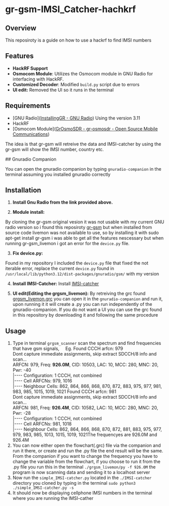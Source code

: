 # gr-gsm-IMSI_Catcher-hachkrf

## Overview

This reposiroty is a guide on how to use a hackrf to find IMSI numbers

## Features

- **HackRF Support**
- **Osmocom Module**: Utilizes the Osmocom module in GNU Radio for interfacing with HackRF.
- **Customized Decoder**: Modified `build.py` script due to errors
- **UI edit:** Removed the UI so it runs in the terminal

## Requirements

- [GNU Radio]([InstallingGR - GNU Radio](https://wiki.gnuradio.org/index.php/InstallingGR)) Using the version 3.11
- HackRF
- [Osmocom Module]([GrOsmoSDR - gr-osmosdr - Open Source Mobile Communications](https://osmocom.org/projects/gr-osmosdr/wiki))

The idea is that gr-gsm will retreive the data and IMSI-catcher by using the gr-gsm will show the IMSI number, country etc.

## Gnuradio Companion

You can open the gnuradio companion by typing `gnuradio-companion` in the terminal assuming you installed gnuradio correctly

## Installation

1. **Install Gnu Radio from the link provided above.**
  
2. **Module install:**
  
  By cloning the gr-gsm original vesion it was not usable with my current GNU radio version so i found this reposiroty [gr-gsm](https://github.com/bkerler/gr-gsm/tree/maint-3.10_with_multiarfcn) but when installed from source code livemon was not available to use, so by installing it with sudo apt-get install gr-gsm i was able to get all the features nescessary but when running gr-gsm_livemon i got an error for the `device.py` file.
  
3. **Fix device.py:**
  
  Found in my repository I included the `device.py` file that fixed the not iterable error, replace the current `device.py` found in `/usr/local/lib/python3.12/dist-packages/gnuradio/gsm/` with my version
  
4. **Install IMSI-Catcher:**
  Install [IMSI-catcher](https://github.com/Oros42/IMSI-catcher)
  
5. **UI edit(Editing the grgsm_livemon):**
   By retreiving the grc found [grgsm_livemon.grc](https://github.com/ptrkrysik/gr-gsm/blob/master/apps/grgsm_livemon.grc) you can open it in the `gnuradio-companion` and run it, upon running it it will create a .py you can run independently of the gnuradio-companion. If you do not want a UI you can use the grc found in this repository by downloading it and following the same procedure
    

## Usage

1. Type in terminal `grgsm_scanner` scan the spectrum and find frequencies that have gsm signals,     Eg. Found CCCH arfcn: 979  
  Dont capture immediate assignments, skip extract SDCCH/8 info and scan...  
  ARFCN: 979, Freq: **926.0M**, CID: 10503, LAC: 10, MCC: 280, MNC: 20, Pwr: -40  
  |---- Configuration: 1 CCCH, not combined  
  |---- Cell ARFCNs: 979, 1016  
  |---- Neighbour Cells: 862, 864, 866, 868, 870, 872, 883, 975, 977, 981, 983, 985, 1015, 1019, 1021 Found CCCH arfcn: 981  
  Dont capture immediate assignments, skip extract SDCCH/8 info and scan...  
  ARFCN: 981, Freq: **926.4M**, CID: 10582, LAC: 10, MCC: 280, MNC: 20, Pwr: -28  
  |---- Configuration: 1 CCCH, not combined  
  |---- Cell ARFCNs: 981, 1018  
  |---- Neighbour Cells: 862, 864, 866, 868, 870, 872, 881, 883, 975, 977, 979, 983, 985, 1013, 1015, 1019, 1021The frequencyes are 926.0M and 926.4M
2. You can now either open the flowchart(.grc) file via the companion and run it there, or create and run the .py file the end result will be the same. From the companion if you want to change the frequency you have to change the variable from the flowchart, if you choose to run it from the .py file you run this in the terminal `./grgsm_livemon/py -f 926.0M` the program is now scanning data and sending it to a localhost server
3. Now run the `simple_IMSI-catcher.py` located in the `./IMSI-catcher` directory you cloned by typing in the terminal `sudo python3 ./simple_IMSI-catcher.py -s`
4. It should now be displaying cellphone IMSI numbers in the terminal where you are running the IMSI-cather
